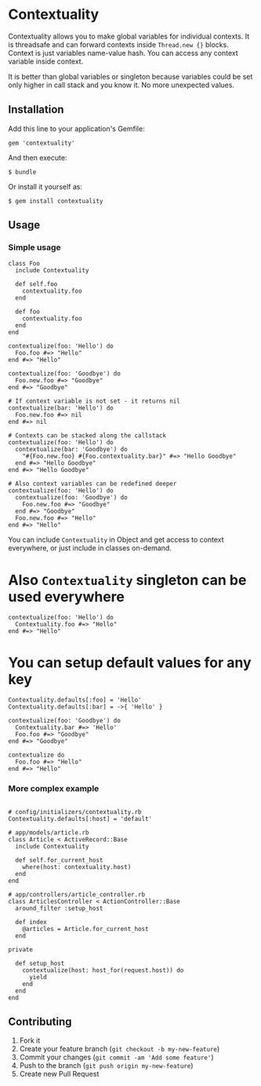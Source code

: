 # Contextuality

Contextuality allows you to make global variables for individual contexts.
It is threadsafe and can forward contexts inside `Thread.new {}` blocks.
Context is just variables name-value hash.
You can access any context variable inside context.

It is better than global variables or singleton because variables could be set
only higher in call stack and you know it. No more unexpected values.

## Installation

Add this line to your application's Gemfile:

    gem 'contextuality'

And then execute:

    $ bundle

Or install it yourself as:

    $ gem install contextuality

## Usage

### Simple usage

```
class Foo
  include Contextuality

  def self.foo
    contextuality.foo
  end

  def foo
    contextuality.foo
  end
end

contextualize(foo: 'Hello') do
  Foo.foo #=> "Hello"
end #=> "Hello"

contextualize(foo: 'Goodbye') do
  Foo.new.foo #=> "Goodbye"
end #=> "Goodbye"

# If context variable is not set - it returns nil
contextualize(bar: 'Hello') do
  Foo.new.foo #=> nil
end #=> nil

# Contexts can be stacked along the callstack
contextualize(foo: 'Hello') do
  contextualize(bar: 'Goodbye') do
    "#{Foo.new.foo} #{Foo.contextuality.bar}" #=> "Hello Goodbye"
  end #=> "Hello Goodbye"
end #=> "Hello Goodbye"

# Also context variables can be redefined deeper
contextualize(foo: 'Hello') do
  contextualize(foo: 'Goodbye') do
    Foo.new.foo #=> "Goodbye"
  end #=> "Goodbye"
  Foo.new.foo #=> "Hello"
end #=> "Hello"
```

You can include `Contextuality` in Object and get access to context everywhere,
or just include in classes on-demand.

# Also `Contextuality` singleton can be used everywhere

```
contextualize(foo: 'Hello') do
  Contextuality.foo #=> "Hello"
end #=> "Hello"
```

# You can setup default values for any key

```
Contextuality.defaults[:foo] = 'Hello'
Contextuality.defaults[:bar] = ->{ 'Hello' }

contextualize(foo: 'Goodbye') do
  Contextuality.bar #=> 'Hello'
  Foo.foo #=> "Goodbye"
end #=> "Goodbye"

contextualize do
  Foo.foo #=> "Hello"
end #=> "Hello"
```

### More complex example

```

# config/initializers/contextuality.rb
Contextuality.defaults[:host] = 'default'

# app/models/article.rb
class Article < ActiveRecord::Base
  include Contextuality

  def self.for_current_host
    where(host: contextuality.host)
  end
end

# app/controllers/article_controller.rb
class ArticlesController < ActionController::Base
  around_filter :setup_host

  def index
    @articles = Article.for_current_host
  end

private

  def setup_host
    contextualize(host: host_for(request.host)) do
      yield
    end
  end
end
```

## Contributing

1. Fork it
2. Create your feature branch (`git checkout -b my-new-feature`)
3. Commit your changes (`git commit -am 'Add some feature'`)
4. Push to the branch (`git push origin my-new-feature`)
5. Create new Pull Request
